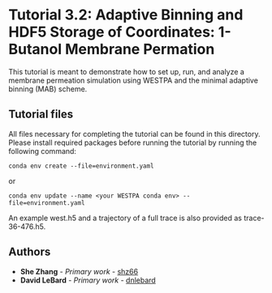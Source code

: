 # Tutorial 3.2: Adaptive Binning and HDF5 Storage of Coordinates: 1-Butanol Membrane Permation
This tutorial is meant to demonstrate how to set up, run, and analyze a membrane permeation simulation using WESTPA and the minimal adaptive binning (MAB) scheme.

## Tutorial files

All files necessary for completing the tutorial can be found in this directory.
Please install required packages before running the tutorial by running the following command:
```
conda env create --file=environment.yaml
```
or
```
conda env update --name <your WESTPA conda env> --file=environment.yaml
```

An example west.h5 and a trajectory of a full trace is also provided as trace-36-476.h5.

## Authors

* **She Zhang** - *Primary work* - [shz66](https://github.com/shz66)
* **David LeBard** - *Primary work* - [dnlebard](https://github.com/dnlebard)
